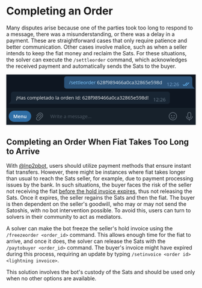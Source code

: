 # Completing an Order

Many disputes arise because one of the parties took too long to respond to a message, there was a misunderstanding, or there was a delay in a payment. These are straightforward cases that only require patience and better communication.
Other cases involve malice, such as when a seller intends to keep the fiat money and reclaim the Sats. For these situations, the solver can execute the `/settleorder` command, which acknowledges the received payment and automatically sends the Sats to the buyer.

![Completing an Order](./assets/images/settleorder.png)

## Completing an Order When Fiat Takes Too Long to Arrive
With [@lnp2pbot](https://t.me/lnp2pBot), users should utilize payment methods that ensure instant fiat transfers. However, there might be instances where fiat takes longer than usual to reach the Sats seller, for example, due to payment processing issues by the bank.
In such situations, the buyer faces the risk of the seller not receiving the fiat [before the hold invoice expires](./how-long-does-it-take-to-finalize-a-transaction.md), thus not releasing the Sats. Once it expires, the seller regains the Sats and then the fiat. The buyer is then dependent on the seller's goodwill, who may or may not send the Satoshis, with no bot intervention possible. To avoid this, users can turn to solvers in their community to act as mediators.

A solver can make the bot freeze the seller's hold invoice using the `/freezeorder <order_id>` command. This allows enough time for the fiat to arrive, and once it does, the solver can release the Sats with the `/paytobuyer <order_id>` command. The buyer's invoice might have expired during this process, requiring an update by typing `/setinvoice <order id> <lightning invoice>`.

This solution involves the bot's custody of the Sats and should be used only when no other options are available.
